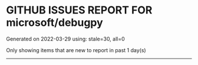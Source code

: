 
# GITHUB ISSUES REPORT FOR microsoft/debugpy


Generated on 2022-03-29 using: stale=30, all=0


Only showing items that are new to report in past 1 day(s)


---
